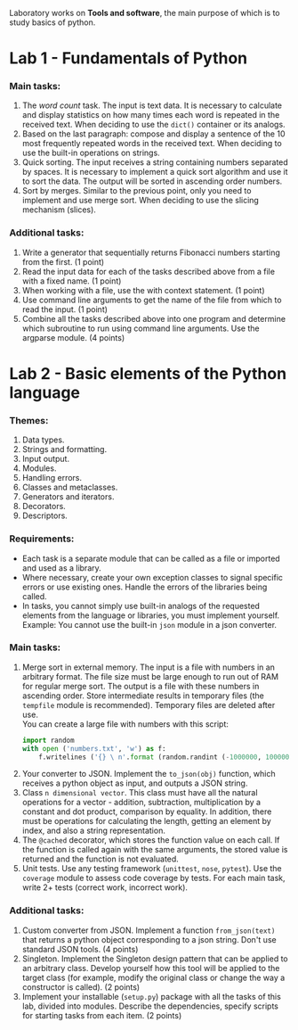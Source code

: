Laboratory works on **Tools and software**, the main purpose of which is to study basics of python.  

# Lab 1 - Fundamentals of Python
### Main tasks:
1. The _word count_ task. The input is text data. It is necessary to calculate and display statistics on how many times each word is repeated in the received text. When deciding to use the `dict()` container or its analogs.
1. Based on the last paragraph: compose and display a sentence of the 10 most frequently repeated words in the received text. When deciding to use the built-in
operations on strings.
1. Quick sorting. The input receives a string containing numbers separated by spaces. It is necessary to implement a quick sort algorithm and use it to sort the data. The output will be sorted in ascending order
numbers.
1. Sort by merges. Similar to the previous point, only you need to implement and use merge sort. When deciding to use the slicing mechanism (slices).

### Additional tasks:
1. Write a generator that sequentially returns Fibonacci numbers starting from the first. (1 point)
1. Read the input data for each of the tasks described above from a file with a fixed name. (1 point)
1. When working with a file, use the with context statement. (1 point)
1. Use command line arguments to get the name of the file from which to read the input. (1 point)
1. Combine all the tasks described above into one program and determine which subroutine to run using command line arguments. Use the argparse module. (4 points)

# Lab 2 - Basic elements of the Python language

### Themes:
1. Data types.
1. Strings and formatting.
1. Input output.
1. Modules.
1. Handling errors.
1. Classes and metaclasses.
1. Generators and iterators.
1. Decorators.
1. Descriptors.


### Requirements:
- Each task is a separate module that can be called as a file or imported and used as a library.
- Where necessary, create your own exception classes to signal specific errors or use existing ones. Handle the errors of the libraries being called.
- In tasks, you cannot simply use built-in analogs of the requested elements from the language or libraries, you must implement yourself. Example: You cannot use the built-in `json` module in a json converter.

### Main tasks:
1. Merge sort in external memory.
The input is a file with numbers in an arbitrary format. The file size must be large enough to run out of RAM for regular merge sort. The output is a file with these numbers in ascending order. Store intermediate results in temporary files (the `tempfile` module is recommended). Temporary files are deleted after use.  
You can create a large file with numbers with this script:  
    ```python
    import random
    with open ('numbers.txt', 'w') as f:
        f.writelines ('{} \ n'.format (random.randint (-1000000, 1000000)) for _ in range (500000000))
    ```
1. Your converter to JSON. Implement the `to_json(obj)` function, which receives a python object as input, and outputs a JSON string.
1. Class `n dimensional vector`. This class must have all the natural operations for a vector - addition, subtraction, multiplication by a constant and dot product, comparison by equality. In addition, there must be operations for calculating the length, getting an element by index, and also a string representation.
1. The `@cached` decorator, which stores the function value on each call. If the function is called again with the same arguments, the stored value is returned and the function is not evaluated.
1. Unit tests. Use any testing framework (`unittest`, `nose`, `pytest`). Use the `coverage` module to assess code coverage by tests. For each main task, write 2+ tests (correct work,
incorrect work).

### Additional tasks:
1. Custom converter from JSON. Implement a function `from_json(text)` that returns a python object corresponding to a json string. Don't use standard JSON tools. (4 points)
1. Singleton. Implement the Singleton design pattern that can be applied to an arbitrary class. Develop yourself how this tool will be applied to the target class (for example, modify the original class or change the way a constructor is called). (2 points)
1. Implement your installable (`setup.py`) package with all the tasks of this lab, divided into modules. Describe the dependencies, specify scripts for starting tasks from each item. (2 points)